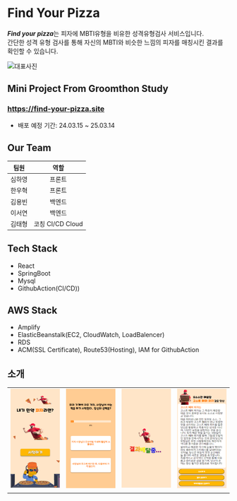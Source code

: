 # Find Your Pizza

***Find your pizza***는 피자에 MBTI유형을 비유한 성격유형검사 서비스입니다.<br/>
간단한 성격 유형 검사를 통해 자신의 MBTI와 비슷한 느낌의 피자를 매칭시킨 결과를 확인할 수 있습니다.


![대표사진](/images/favicon.ico)

## Mini Project From Groomthon Study
### https://find-your-pizza.site
- 배포 예정 기간: 24.03.15 ~ 25.03.14

## Our Team

|팀원|역할|
|:-:|:-:|
|심하영|프론트|
|한우혁|프론트|
|김용빈|백엔드|
|이서연|백엔드|
|김태형|코칭 CI/CD Cloud|

## Tech Stack
- React
- SpringBoot
- Mysql
- GithubAction(CI/CD))

## AWS Stack
- Amplify
- ElasticBeanstalk(EC2, CloudWatch, LoadBalencer)
- RDS
- ACM(SSL Certificate), Route53(Hosting), IAM for GithubAction

## 소개

|||||
|:-:|:-:|:-:|:-:|
|![사진1](/images/ex1.png)|![사진2](/images/ex2.png)|![사진3](/images/ex3.png)|![사진4](/images/ex4.png)|
|||||
